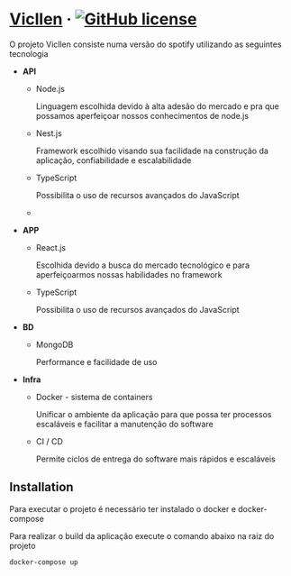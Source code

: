 # [Vicllen](https://github.com/hellengurgaczz/project_vicllen) &middot; [![GitHub license](https://img.shields.io/badge/license-MIT-blue.svg)](https://github.com/facebook/react/blob/main/LICENSE)

O projeto Vicllen consiste numa versão do spotify utilizando as seguintes tecnologia

- **API**
    - Node.js
        
        Linguagem escolhida devido à alta adesão do mercado e pra que possamos aperfeiçoar nossos conhecimentos de node.js
        
    - Nest.js
        
        Framework escolhido visando sua facilidade na construção da aplicação, confiabilidade e escalabilidade
        
    - TypeScript
        
        Possibilita o uso de recursos avançados do JavaScript
        
    - 
- **APP**
    - React.js
        
        Escolhida devido a busca do mercado tecnológico e para aperfeiçoarmos nossas habilidades no framework
        
    - TypeScript
        
        Possibilita o uso de recursos avançados do JavaScript
        
- **BD**
    - MongoDB
        
        Performance e facilidade de uso
        
- **Infra**
    - Docker - sistema de containers
        
        Unificar o ambiente da aplicação para que possa ter processos escaláveis e facilitar a manutenção do software
        
    - CI / CD
        
        Permite ciclos de entrega do software mais rápidos e escaláveis


## Installation
Para executar o projeto é necessário ter instalado o docker e docker-compose

Para realizar o build da aplicação execute o comando abaixo na raiz do projeto

```bash
docker-compose up
```